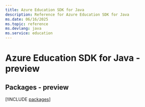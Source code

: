 ```yaml
---
title: Azure Education SDK for Java
description: Reference for Azure Education SDK for Java
ms.date: 06/16/2025
ms.topic: reference
ms.devlang: java
ms.service: education
---
```

# Azure Education SDK for Java - preview
## Packages - preview
[!INCLUDE [packages](education-index.md)]